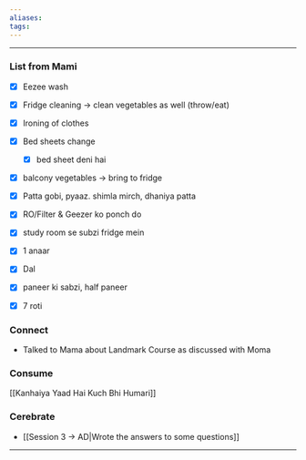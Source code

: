 ```yaml
---
aliases:
tags:
---
```

---

### List from Mami
- [x] Eezee wash
- [x] Fridge cleaning → clean vegetables as well (throw/eat)
- [x] Ironing of clothes 
- [x] Bed sheets change 
	- [x] bed sheet deni hai
- [x] balcony vegetables → bring to fridge
- [x] Patta gobi, pyaaz. shimla mirch, dhaniya patta 
- [x] RO/Filter & Geezer ko ponch do
- [x] study room se subzi fridge mein
- [x] 1 anaar

- [x] Dal
- [x] paneer ki sabzi, half paneer 
- [x] 7 roti
### Connect
- Talked to Mama about Landmark Course as discussed with Moma
### Consume
[[Kanhaiya Yaad Hai Kuch Bhi Humari]]
### Cerebrate
- [[Session 3 → AD|Wrote the answers to some questions]]
--- 



